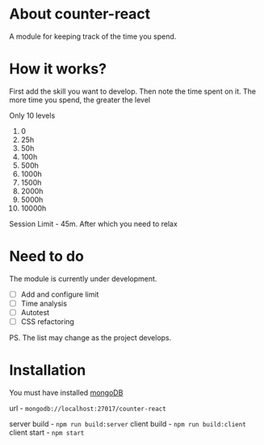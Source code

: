# About counter-react
A module for keeping track of the time you spend.

# How it works? 
First add the skill you want to develop. Then note the time spent on it. The more time you spend, the greater the level

Only 10 levels
1. 0
2. 25h
3. 50h
4. 100h
5. 500h
6. 1000h
7. 1500h
8. 2000h
9. 5000h
10. 10000h

Session Limit - 45m. After which you need to relax

# Need to do
The module is currently under development.

- [ ] Аdd and configure limit
- [ ] Time analysis
- [ ] Autotest
- [ ] CSS refactoring

PS. The list may change as the project develops. 

# Installation

You must have installed [mongoDB](https://docs.mongodb.com/manual/administration/install-community/)

url - `mongodb://localhost:27017/counter-react`

server build - `npm run build:server`
client build - `npm run build:client`
client start - `npm start`




